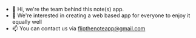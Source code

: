 - 👋 Hi, we're the team behind this note(s) app.
- 👀 We're interested in creating a web based app for everyone to enjoy it equally well
- 📫 You can contact us via flipthenoteapp@gmail.com


